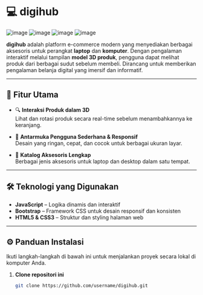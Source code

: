 # 💻 digihub
![image](https://img.shields.io/badge/JavaScript-323330?style=for-the-badge&logo=javascript&logoColor=F7DF1E)
![image](https://img.shields.io/badge/Bootstrap-563D7C?style=for-the-badge&logo=bootstrap&logoColor=white)
![image](https://img.shields.io/badge/HTML5-E34F26?style=for-the-badge&logo=html5&logoColor=white)
![image](https://img.shields.io/badge/CSS3-1572B6?style=for-the-badge&logo=css3&logoColor=white)

**digihub** adalah platform e-commerce modern yang menyediakan berbagai aksesoris untuk perangkat **laptop** dan **komputer**. Dengan pengalaman interaktif melalui tampilan **model 3D produk**, pengguna dapat melihat produk dari berbagai sudut sebelum membeli. Dirancang untuk memberikan pengalaman belanja digital yang imersif dan informatif.

---

## 🚀 Fitur Utama

- 🔍 **Interaksi Produk dalam 3D**  
  Lihat dan rotasi produk secara real-time sebelum menambahkannya ke keranjang.

- 🛒 **Antarmuka Pengguna Sederhana & Responsif**  
  Desain yang ringan, cepat, dan cocok untuk berbagai ukuran layar.

- 🎨 **Katalog Aksesoris Lengkap**  
  Berbagai jenis aksesoris untuk laptop dan desktop dalam satu tempat.

---

## 🛠️ Teknologi yang Digunakan

- **JavaScript** – Logika dinamis dan interaktif
- **Bootstrap** – Framework CSS untuk desain responsif dan konsisten
- **HTML5 & CSS3** – Struktur dan styling halaman web

---

## ⚙️ Panduan Instalasi

Ikuti langkah-langkah di bawah ini untuk menjalankan proyek secara lokal di komputer Anda.

1. **Clone repositori ini**
   ```bash
   git clone https://github.com/username/digihub.git
